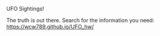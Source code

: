 UFO Sightings!

The truth is out there.  Search for the information you need: https://wcw789.github.io/UFO_hw/